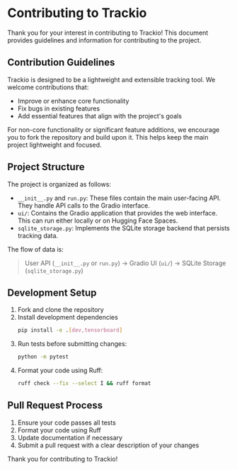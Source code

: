 # Contributing to Trackio

Thank you for your interest in contributing to Trackio! This document provides guidelines and information for contributing to the project.

## Contribution Guidelines

Trackio is designed to be a lightweight and extensible tracking tool. We welcome contributions that:

- Improve or enhance core functionality
- Fix bugs in existing features
- Add essential features that align with the project's goals

For non-core functionality or significant feature additions, we encourage you to fork the repository and build upon it. This helps keep the main project lightweight and focused.

## Project Structure

The project is organized as follows:

- `__init__.py` and `run.py`: These files contain the main user-facing API. They handle API calls to the Gradio interface.
- `ui/`: Contains the Gradio application that provides the web interface. This can run either locally or on Hugging Face Spaces.
- `sqlite_storage.py`: Implements the SQLite storage backend that persists tracking data.

The flow of data is:

> User API (`__init__.py` or `run.py`) → Gradio UI (`ui/`) → SQLite Storage (`sqlite_storage.py`)


## Development Setup

1. Fork and clone the repository
2. Install development dependencies
   ```bash
   pip install -e .[dev,tensorboard]
   ```
3. Run tests before submitting changes:
   ```bash
   python -m pytest
   ```
4. Format your code using Ruff:
   ```bash
   ruff check --fix --select I && ruff format
   ```

## Pull Request Process

1. Ensure your code passes all tests
2. Format your code using Ruff
3. Update documentation if necessary
4. Submit a pull request with a clear description of your changes

Thank you for contributing to Trackio! 